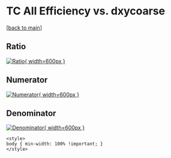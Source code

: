 # TC All Efficiency vs. dxycoarse

[[back to main](./)]



## Ratio

[![Ratio](../mtv/var/TC_0_eff_dxycoarse.png){ width=600px }](../mtv/var/TC_0_eff_dxycoarse.pdf)

## Numerator

[![Numerator](../mtv/num/TC_0_eff_dxycoarse_num.png){ width=600px }](../mtv/num/TC_0_eff_dxycoarse_num.pdf)

## Denominator

[![Denominator](../mtv/den/TC_0_eff_dxycoarse_den.png){ width=600px }](../mtv/den/TC_0_eff_dxycoarse_den.pdf)


``` {=html}
<style>
body { min-width: 100% !important; }
</style>
```

